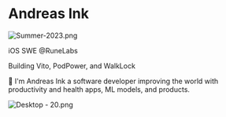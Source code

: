 # Andreas Ink

![Summer-2023.png](https://res.craft.do/user/full/23a03a79-af5e-1af9-b4ff-27170389b6b1/doc/2596E6C3-4F18-4526-AE4C-01E968C801CB/F77D9B5D-A0F3-4ED8-A172-9BCE4400CD49_2/jk6VyQWZz4FLZhm03I2xSxmjpJcu4yTmDLCnxdNIFCwz/Summer-2023.png)

iOS SWE @RuneLabs

Building Vito, PodPower, and WalkLock

👋 I'm Andreas Ink a software developer improving the world with productivity and health apps, ML models, and products.

![Desktop - 20.png](https://res.craft.do/user/full/23a03a79-af5e-1af9-b4ff-27170389b6b1/doc/2596E6C3-4F18-4526-AE4C-01E968C801CB/A8C317F7-7FFC-4346-8373-72EFF18741AC_2/V1OtT0ug3NlbJed0VQDTcqfoc7cm21Vz0S3cQxUCbvoz/Desktop%20-%2020.png)
